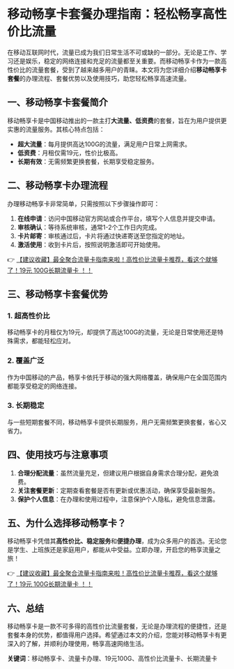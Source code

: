 # 移动畅享卡套餐办理指南：轻松畅享高性价比流量

在移动互联网时代，流量已成为我们日常生活不可或缺的一部分。无论是工作、学习还是娱乐，稳定的网络连接和充足的流量都至关重要。而移动畅享卡作为一款高性价比的流量套餐，受到了越来越多用户的青睐。本文将为您详细介绍**移动畅享卡套餐**的办理流程、套餐优势以及使用技巧，助您轻松畅享高速流量。

## 一、移动畅享卡套餐简介

移动畅享卡是中国移动推出的一款主打**大流量、低资费**的套餐，旨在为用户提供更实惠的流量服务。其核心特点包括：

- **超大流量**：每月提供高达100G的流量，满足用户日常上网需求。
- **低资费**：月租仅需19元，性价比极高。
- **长期有效**：无需频繁更换套餐，长期享受稳定服务。

## 二、移动畅享卡办理流程

办理移动畅享卡非常简单，只需按照以下步骤操作即可：

1. **在线申请**：访问中国移动官方网站或合作平台，填写个人信息并提交申请。
2. **审核确认**：等待系统审核，通常1-2个工作日内完成。
3. **卡片邮寄**：审核通过后，卡片将通过快递寄送至您指定的地址。
4. **激活使用**：收到卡片后，按照说明激活即可开始使用。

👉 [【建议收藏】最全聚合流量卡指南来啦！高性价比流量卡推荐，看这个就够了！19元 100G长期流量卡 ！！](https://bit.ly/Liuliangka)

## 三、移动畅享卡套餐优势

### 1. 超高性价比
移动畅享卡的月租仅为19元，却提供了高达100G的流量，无论是日常使用还是特殊需求，都能轻松应对。

### 2. 覆盖广泛
作为中国移动的产品，畅享卡依托于移动的强大网络覆盖，确保用户在全国范围内都能享受稳定的网络连接。

### 3. 长期稳定
与一些短期套餐不同，移动畅享卡提供长期服务，用户无需频繁更换套餐，省心又省力。

## 四、使用技巧与注意事项

1. **合理分配流量**：虽然流量充足，但建议用户根据自身需求合理分配，避免浪费。
2. **关注套餐更新**：定期查看套餐是否有更新或优惠活动，确保享受最新服务。
3. **保护个人信息**：在办理和使用过程中，注意保护个人隐私，避免信息泄露。

## 五、为什么选择移动畅享卡？

移动畅享卡凭借其**高性价比、稳定服务**和**便捷办理**，成为众多用户的首选。无论您是学生、上班族还是家庭用户，都能从中受益。立即办理，开启您的畅享流量之旅！

👉 [【建议收藏】最全聚合流量卡指南来啦！高性价比流量卡推荐，看这个就够了！19元 100G长期流量卡 ！！](https://bit.ly/Liuliangka)

## 六、总结

移动畅享卡是一款不可多得的高性价比流量套餐，无论是办理流程的便捷性，还是套餐本身的优势，都值得用户选择。希望通过本文的介绍，您能对移动畅享卡有更深入的了解，并顺利办理使用，畅享高速网络生活。

**关键词**：移动畅享卡、流量卡办理、19元100G、高性价比流量卡、长期流量卡